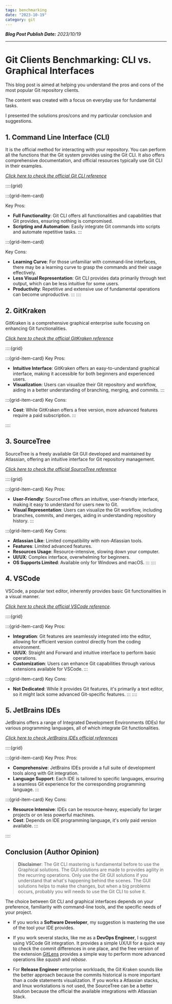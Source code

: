 ```yaml
---
tags: benchmarking
date: "2023-10-19"
category: git
---
```


*__Blog Post Publish Date:__ 2023/10/19*

---

# Git Clients Benchmarking: CLI vs. Graphical Interfaces

This blog post is aimed at helping you understand the pros and cons of the most popular Git repository clients.

The content was created with a focus on everyday use for fundamental tasks. 

I presented the solutions pros/cons and my particular conclusion and suggestions.

## 1. Command Line Interface (CLI)

It is the official method for interacting with your repository. You can perform all the functions that the Git system provides using the Git CLI. It also offers comprehensive documentation, and official resources typically use Git CLI in their examples.

_[Click here to check the official Git CLI reference](https://git-scm.com/download/linux)_

::::{grid}

:::{grid-item-card}

<i class="fa-solid fa-face-smile"></i> Key Pros:
- __Full Functionality__: Git CLI offers all functionalities and capabilities that Git provides, ensuring nothing is compromised.
- __Scripting and Automation__: Easily integrate Git commands into scripts and automate repetitive tasks.
:::

:::{grid-item-card}

<i class="fa-solid fa-face-frown"></i> Key Cons:
- __Learning Curve__: For those unfamiliar with command-line interfaces, there may be a learning curve to grasp the commands and their usage effectively.
- __Less Visual Representation__: Git CLI provides data primarily through text output, which can be less intuitive for some users.
- __Productivity__: Repetitive and extensive use of fundamental operations can become unproductive.
:::
::::

## 2. GitKraken

GitKraken is a comprehensive graphical enterprise suite focusing on enhancing Git functionalities.

_[Click here to check the official GitKraken reference](https://www.gitkraken.com/)_

::::{grid}

:::{grid-item-card}
<i class="fa-solid fa-face-smile"></i> Key Pros:
- __Intuitive Interface__: GitKraken offers an easy-to-understand graphical interface, making it accessible for both beginners and experienced users.
- __Visualization__: Users can visualize their Git repository and workflow, aiding in a better understanding of branching, merging, and commits.
:::

:::{grid-item-card}
<i class="fa-solid fa-face-frown"></i> Key Cons:
- __Cost__: While GitKraken offers a free version, more advanced features require a paid subscription.
:::

::::

## 3. SourceTree

SourceTree is a freely available Git GUI developed and maintained by Atlassian, offering an intuitive interface for Git repository management.

_[Click here to check the official SourceTree reference](https://www.sourcetreeapp.com/)_


::::{grid}

:::{grid-item-card}
<i class="fa-solid fa-face-smile"></i> Key Pros:
- __User-Friendly__: SourceTree offers an intuitive, user-friendly interface, making it easy to understand for users new to Git.
- __Visual Representation__: Users can visualize the Git workflow, including branches, commits, and merges, aiding in understanding repository history.
:::

:::{grid-item-card}
<i class="fa-solid fa-face-frown"></i> Key Cons:
- __Atlassian Like__: Limited compatibility with non-Atlassian tools.
- __Features__: Limited advanced features.
- __Resources Usage__: Resource-intensive, slowing down your computer.
- __UI/UX__: Complex interface, overwhelming for beginners.
- __OS Supports Limited__: Available only for Windows and macOS.
:::
::::

## 4. VSCode

VSCode, a popular text editor, inherently provides basic Git functionalities in a visual manner.

_[Click here to check the official VSCode reference](https://code.visualstudio.com/)_.

::::{grid}

:::{grid-item-card}
<i class="fa-solid fa-face-smile"></i> Key Pros:
- __Integration__: Git features are seamlessly integrated into the editor, allowing for efficient version control directly from the coding environment.
- __UI/UX__: Straight and Forward and intuitive interface to perform basic operations.
- __Customization__: Users can enhance Git capabilities through various extensions available for VSCode.
:::

:::{grid-item-card}
<i class="fa-solid fa-face-frown"></i> Key Cons:
- __Not Dedicated__: While it provides Git features, it's primarily a text editor, so it might lack some advanced Git-specific features.
:::
::::

## 5. JetBrains IDEs

JetBrains offers a range of Integrated Development Environments (IDEs) for various programming languages, all of which integrate Git functionalities.

_[Click here to check JetBrains IDEs official references](https://www.jetbrains.com/pt-br/)_

::::{grid}

:::{grid-item-card}
<i class="fa-solid fa-face-smile"></i> Key Pros:
Pros:
- __Comprehensive__: JetBrains IDEs provide a full suite of development tools along with Git integration.
- __Language Support__: Each IDE is tailored to specific languages, ensuring a seamless Git experience for the corresponding programming language.
:::

:::{grid-item-card}
<i class="fa-solid fa-face-frown"></i> Key Cons:
- __Resource Intensive__: IDEs can be resource-heavy, especially for larger projects or on less powerful machines.
- __Cost__: Depends on IDE programming language, it's only paid version available.
:::

::::

## Conclusion (Author Opinion)

> __Disclaimer__: The Git CLI mastering is fundamental before to use the Graphical solutions. The GUI solutions are made to provides agility in the recurring operations. Only use the Git GUI solutions if you understand that what's happening behind the scenes. The GUI solutions helps to make the changes, but when a big problems occurs, probably you will needs to use the Git CLI to solve it.

The choice between Git CLI and graphical interfaces depends on your preference, familiarity with command-line tools, and the specific needs of your project. 

- If you works a __Software Developer__, my suggestion is mastering the use of the tool your IDE provides.

- If you work several stacks, like me as a __DevOps Engineer__, I suggest using VSCode Git integration. It provides a simple UX/UI for a quick way to check the commit differences in one place, and the free version of the extension [GitLens](https://marketplace.visualstudio.com/items?itemName=eamodio.gitlens)  provides a simple way to perform more advanced operations like _squash_ and _rebase_.

- For __Release Engineer__ enterprise workloads, the Git Kraken sounds like the better approach because the commits historical is more important than a code statements visualization. If you works a Atlassian stacks, and linux workstations is not used, the SourceTree can be a better solution because the official the available integrations with Atlassian Stack.
